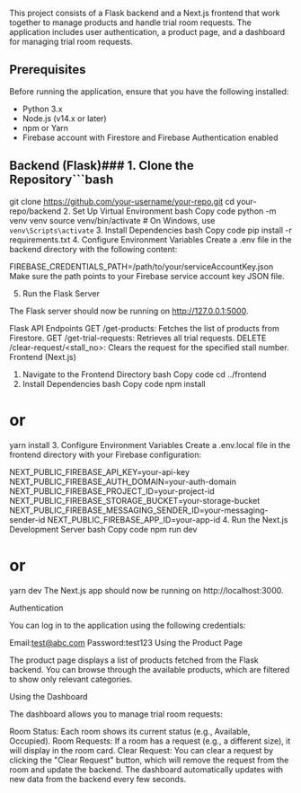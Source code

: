 This project consists of a Flask backend and a Next.js frontend that work together to manage products and handle trial room requests. The application includes user authentication, a product page, and a dashboard for managing trial room requests.

## Prerequisites

Before running the application, ensure that you have the following installed:

- Python 3.x
- Node.js (v14.x or later)
- npm or Yarn
- Firebase account with Firestore and Firebase Authentication enabled

## Backend (Flask)### 1. Clone the Repository```bash
git clone https://github.com/your-username/your-repo.git
cd your-repo/backend
2. Set Up Virtual Environment
bash
Copy code
python -m venv venv
source venv/bin/activate  # On Windows, use `venv\Scripts\activate`
3. Install Dependencies
bash
Copy code
pip install -r requirements.txt
4. Configure Environment Variables
Create a .env file in the backend directory with the following content:


FIREBASE_CREDENTIALS_PATH=/path/to/your/serviceAccountKey.json
Make sure the path points to your Firebase service account key JSON file.

5. Run the Flask Server

The Flask server should now be running on http://127.0.0.1:5000.

Flask API Endpoints
GET /get-products: Fetches the list of products from Firestore.
GET /get-trial-requests: Retrieves all trial requests.
DELETE /clear-request/<stall_no>: Clears the request for the specified stall number.
Frontend (Next.js)

1. Navigate to the Frontend Directory
bash
Copy code
cd ../frontend
2. Install Dependencies
bash
Copy code
npm install
# or
yarn install
3. Configure Environment Variables
Create a .env.local file in the frontend directory with your Firebase configuration:

NEXT_PUBLIC_FIREBASE_API_KEY=your-api-key
NEXT_PUBLIC_FIREBASE_AUTH_DOMAIN=your-auth-domain
NEXT_PUBLIC_FIREBASE_PROJECT_ID=your-project-id
NEXT_PUBLIC_FIREBASE_STORAGE_BUCKET=your-storage-bucket
NEXT_PUBLIC_FIREBASE_MESSAGING_SENDER_ID=your-messaging-sender-id
NEXT_PUBLIC_FIREBASE_APP_ID=your-app-id
4. Run the Next.js Development Server
bash
Copy code
npm run dev
# or
yarn dev
The Next.js app should now be running on http://localhost:3000.

Authentication

You can log in to the application using the following credentials:

Email:test@abc.com
Password:test123
Using the Product Page

The product page displays a list of products fetched from the Flask backend. You can browse through the available products, which are filtered to show only relevant categories.

Using the Dashboard

The dashboard allows you to manage trial room requests:

Room Status: Each room shows its current status (e.g., Available, Occupied).
Room Requests: If a room has a request (e.g., a different size), it will display in the room card.
Clear Request: You can clear a request by clicking the "Clear Request" button, which will remove the request from the room and update the backend.
The dashboard automatically updates with new data from the backend every few seconds.
